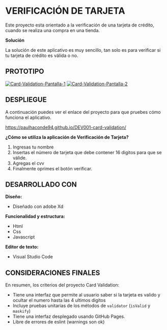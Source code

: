 # **VERIFICACIÓN DE TARJETA** 

Este proyecto esta orientado a la verificación de una tarjeta de crédito, cuando se realiza una compra en una tienda. 

**Solución** 

La solución de este aplicativo es muy sencillo, tan solo es para verificar si tu tarjeta de crédito es válida o no.

## **PROTOTIPO**

<a href="https://ibb.co/cg3JW8y"><img src="https://i.ibb.co/xCLhng2/Card-Validation-Pantalla-1.png" alt="Card-Validation-Pantalla-1" border="0"></a>
<a href="https://ibb.co/QjmfR0f"><img src="https://i.ibb.co/7NyX5hX/Card-Validation-Pantalla-2.png" alt="Card-Validation-Pantalla-2" border="0"></a>

## **DESPLIEGUE** 

A continuación puedes ver el enlace del proyecto para que pruebes cómo funciona el aplicativo. 

https://paulhaconde94.github.io/DEV001-card-validation/

**¿Cómo se utiliza la aplicación de Verificación de Tarjeta?**

1. Ingresas tu nombre
2. Insertas el número de tarjeta que debe contener 16 digitos para que se válide.
3. Agregas el cvv
4. Finalmente oprimes el botón verificar. 

## **DESARROLLADO CON**

**Diseño:**

* Diseñado con adobe Xd

**Funcionalidad y estructura:**

* Html
* Css
* Javascript

**Editor de texto:**

* Visual Studio Code


## **CONSIDERACIONES FINALES**

En resumen, los criterios del proyecto Card Validation:

* Tiene una interfaz que permite al usuario saber si la tarjeta es valido y ocultar el numero hasta las 4 ultimos digitos
* Incluye pruebas unitarias de los métodos de `validator` (`isValid` y `maskify`) 
* Tiene una interfaz desplegado usando GitHub Pages. 
* Libre de errores de eslint (warnings son ok)
